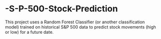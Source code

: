 # -S-P-500-Stock-Prediction
This project uses a Random Forest Classifier (or another classification model) trained on historical S&amp;P 500 data to predict stock movements (high or low) for a future date.
